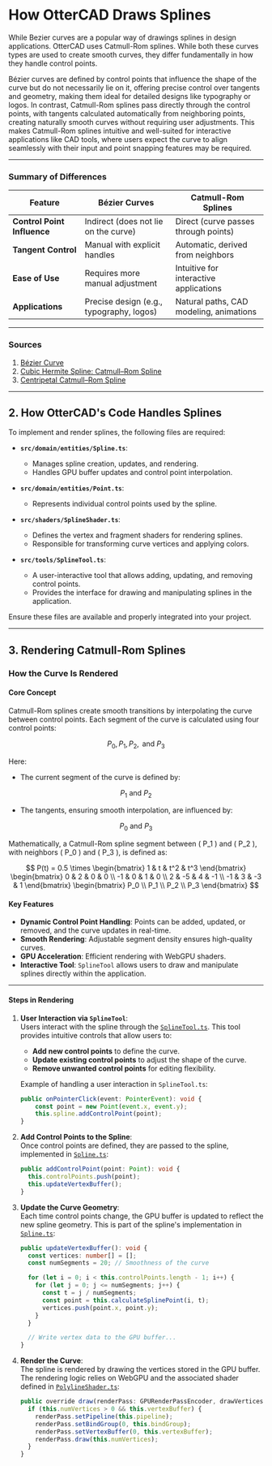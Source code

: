 # **How OtterCAD Draws Splines**

While Bezier curves are a popular way of drawings splines in design applications. OtterCAD uses Catmull-Rom splines. While both these curves types are used to create smooth curves, they differ fundamentally in how they handle control points. 

Bézier curves are defined by control points that influence the shape of the curve but do not necessarily lie on it, offering precise control over tangents and geometry, making them ideal for detailed designs like typography or logos. In contrast, Catmull-Rom splines pass directly through the control points, with tangents calculated automatically from neighboring points, creating naturally smooth curves without requiring user adjustments. This makes Catmull-Rom splines intuitive and well-suited for interactive applications like CAD tools, where users expect the curve to align seamlessly with their input and point snapping features may be required.

---

### **Summary of Differences**

| **Feature**               | **Bézier Curves**                            | **Catmull-Rom Splines**                  |
|---------------------------|---------------------------------------------|------------------------------------------|
| **Control Point Influence** | Indirect (does not lie on the curve)        | Direct (curve passes through points)     |
| **Tangent Control**        | Manual with explicit handles                | Automatic, derived from neighbors        |
| **Ease of Use**            | Requires more manual adjustment             | Intuitive for interactive applications   |
| **Applications**           | Precise design (e.g., typography, logos)    | Natural paths, CAD modeling, animations  |

---

### **Sources**

1. [Bézier Curve](https://en.wikipedia.org/wiki/B%C3%A9zier_curve)  
2. [Cubic Hermite Spline: Catmull–Rom Spline](https://en.wikipedia.org/wiki/Cubic_Hermite_spline#Catmull%E2%80%93Rom_spline)  
3. [Centripetal Catmull–Rom Spline](https://en.wikipedia.org/wiki/Centripetal_Catmull%E2%80%93Rom_spline)

---

## **2. How OtterCAD's Code Handles Splines**

To implement and render splines, the following files are required:

- **`src/domain/entities/Spline.ts`**:
  - Manages spline creation, updates, and rendering.
  - Handles GPU buffer updates and control point interpolation.

- **`src/domain/entities/Point.ts`**:
  - Represents individual control points used by the spline.

- **`src/shaders/SplineShader.ts`**:
  - Defines the vertex and fragment shaders for rendering splines.
  - Responsible for transforming curve vertices and applying colors.

- **`src/tools/SplineTool.ts`**:
  - A user-interactive tool that allows adding, updating, and removing control points.
  - Provides the interface for drawing and manipulating splines in the application.

Ensure these files are available and properly integrated into your project.

---

## **3. Rendering Catmull-Rom Splines**

### **How the Curve Is Rendered**

#### **Core Concept**

Catmull-Rom splines create smooth transitions by interpolating the curve between control points. Each segment of the curve is calculated using four control points:

$$
P_0, P_1, P_2, \text{ and } P_3
$$

Here:

- The current segment of the curve is defined by:

$$
P_1 \text{ and } P_2
$$

- The tangents, ensuring smooth interpolation, are influenced by:

$$
P_0 \text{ and } P_3
$$

Mathematically, a Catmull-Rom spline segment between \( P_1 \) and \( P_2 \), with neighbors \( P_0 \) and \( P_3 \), is defined as:

$$
P(t) = 0.5 \times 
\begin{bmatrix} 
1 & t & t^2 & t^3 
\end{bmatrix}
\begin{bmatrix}
0 & 2 & 0 & 0 \\
-1 & 0 & 1 & 0 \\
2 & -5 & 4 & -1 \\
-1 & 3 & -3 & 1
\end{bmatrix}
\begin{bmatrix} 
P_0 \\ 
P_1 \\ 
P_2 \\ 
P_3 
\end{bmatrix}
$$


#### **Key Features**
- **Dynamic Control Point Handling**: Points can be added, updated, or removed, and the curve updates in real-time.
- **Smooth Rendering**: Adjustable segment density ensures high-quality curves.
- **GPU Acceleration**: Efficient rendering with WebGPU shaders.
- **Interactive Tool**: `SplineTool` allows users to draw and manipulate splines directly within the application.

---

#### **Steps in Rendering**

1. **User Interaction via `SplineTool`**:  
   Users interact with the spline through the [`SplineTool.ts`](https://github.com/CristianSotomayorGit/WebCAD/blob/master/src/domain/tools/DrawingTools/SplineTool.ts). This tool provides intuitive controls that allow users to:
   - **Add new control points** to define the curve.
   - **Update existing control points** to adjust the shape of the curve.
   - **Remove unwanted control points** for editing flexibility.
   
   Example of handling a user interaction in `SplineTool.ts`:
   ```typescript
   public onPointerClick(event: PointerEvent): void {
       const point = new Point(event.x, event.y);
       this.spline.addControlPoint(point);
   }


2. **Add Control Points to the Spline**:  
   Once control points are defined, they are passed to the spline, implemented in [`Spline.ts`](https://github.com/CristianSotomayorGit/WebCAD/blob/master/src/domain/entities/Spline.ts):
   ```typescript
   public addControlPoint(point: Point): void {
     this.controlPoints.push(point);
     this.updateVertexBuffer();
   }
   ```

3. **Update the Curve Geometry**:  
   Each time control points change, the GPU buffer is updated to reflect the new spline geometry. This is part of the spline's implementation in [`Spline.ts`](https://github.com/CristianSotomayorGit/WebCAD/blob/master/src/domain/entities/Spline.ts):
   ```typescript
   public updateVertexBuffer(): void {
     const vertices: number[] = [];
     const numSegments = 20; // Smoothness of the curve

     for (let i = 0; i < this.controlPoints.length - 1; i++) {
       for (let j = 0; j <= numSegments; j++) {
         const t = j / numSegments;
         const point = this.calculateSplinePoint(i, t);
         vertices.push(point.x, point.y);
       }
     }

     // Write vertex data to the GPU buffer...
   }
   ```

4. **Render the Curve**:  
   The spline is rendered by drawing the vertices stored in the GPU buffer. The rendering logic relies on WebGPU and the associated shader defined in [`PolylineShader.ts`](https://github.com/CristianSotomayorGit/WebCAD/blob/master/src/shaders/PolylineShader.ts):
   ```typescript
   public override draw(renderPass: GPURenderPassEncoder, drawVertices: boolean): void {
     if (this.numVertices > 0 && this.vertexBuffer) {
       renderPass.setPipeline(this.pipeline);
       renderPass.setBindGroup(0, this.bindGroup);
       renderPass.setVertexBuffer(0, this.vertexBuffer);
       renderPass.draw(this.numVertices);
     }
   }
   ```
